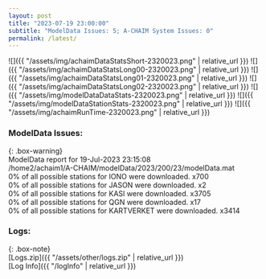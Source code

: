 ```yaml
---
layout: post
title: "2023-07-19 23:00:00"
subtitle: "ModelData Issues: 5; A-CHAIM System Issues: 0"
permalink: /latest/
---
```


![]({{ "/assets/img/achaimDataStatsShort-2320023.png" | relative_url }})
![]({{ "/assets/img/achaimDataStatsLong00-2320023.png" | relative_url }})
![]({{ "/assets/img/achaimDataStatsLong01-2320023.png" | relative_url }})
![]({{ "/assets/img/achaimDataStatsLong02-2320023.png" | relative_url }})
![]({{ "/assets/img/modelDataDataStats-2320023.png" | relative_url }})
![]({{ "/assets/img/modelDataStationStats-2320023.png" | relative_url }})
![]({{ "/assets/img/achaimRunTime-2320023.png" | relative_url }})


### ModelData Issues:  
  
{: .box-warning}  
 ModelData report for 19-Jul-2023 23:15:08   
 /home2/achaim1/A-CHAIM/modelData/2023/200/23/modelData.mat   
 0% of all possible stations for IONO were downloaded. x700   
 0% of all possible stations for JASON were downloaded. x2   
 0% of all possible stations for KASI were downloaded. x3705   
 0% of all possible stations for QGN were downloaded. x17   
 0% of all possible stations for KARTVERKET were downloaded. x3414   
  


### Logs:  
  
{: .box-note}  
[Logs.zip]({{ "/assets/other/logs.zip" | relative_url }})  
[Log Info]({{ "/logInfo" | relative_url }})  
